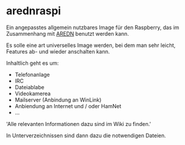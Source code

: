 # arednraspi

Ein angepasstes allgemein nutzbares Image für den Raspberry, das im Zusammenhang mit [AREDN](https://www.arednmesh.org "AREDN Homepage") benutzt werden kann. 

Es solle eine art universelles Image werden, bei dem man sehr leicht, Features ab- und wieder anschalten kann.

Inhaltlich geht es um:

* Telefonanlage
* IRC
* Dateiablabe
* Videokamerea
* Mailserver (Anbindung an WinLink)
* Anbiendung an Internet und / oder HamNet
* ...

'Alle relevanten Informationen dazu sind im Wiki zu finden.'

In Unterverzeichnissen sind dann dazu die notwendigen Dateien.

